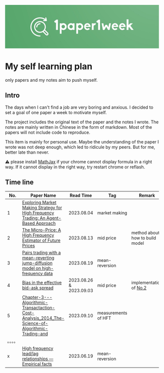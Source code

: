 ![1paper1week](docs/1paper1week-git.jpg)

# My self learning plan

only papers and my notes aim to push myself.



## Intro

The days when I can't find a job are very boring and anxious. I decided to set a goal of one paper a week to motivate myself.

The project includes the original text of the paper and the notes I wrote. The notes are mainly written in Chinese in the form of markdown. Most of the papers will not include code to reproduce.

This item is mainly for personal use. Maybe the understanding of the paper I wrote was not deep enough, which led to ridicule by my peers. But for me, better late than never.

:warning: please install [MathJax](https://github.com/orsharir/github-mathjax) if your chrome cannot display formula in a right way. If it cannot display in the right way, try restart chrome or reflash.

## Time line
| No. | Paper Name | Read Time | Tag | Remark
| --- | ---------- | --------- | --- | ------ |
| 1 | [Exploring Market Making Strategy for High Frequency Trading: An Agent-Based Approach](papers&notes/ExploringMarketMakingStrategyforHighFrequencyTrading_AnAgent-BasedApproach) | 2023.08.04 | market making | 
| 2 | [The Micro-Price: A High Frequency Estimator of Future Prices](papers&notes/TheMicro-Price_AHighFrequencyEstimatorofFuturePrices) | 2023.08.13 | mid price | method about how to build model|
| 3 | [Pairs trading with a mean-reverting jump-diffusion model on high-frequency data](papers&notes/PairsTradingwithJumpModel) | 2023.08.19 | mean-reversion | |
| 4 | [Bias in the effective bid-ask spread](papers&notes/Biasintheeffectivebid-askspread) | 2023.08.26 & 2023.09.03 | mid price | implementation of [No.2](papers&notes/TheMicro-Price_AHighFrequencyEstimatorofFuturePrices)|
| 5 | [Chapter-3---Algorithmic-Transactaction-Cost-Analysis_2014_The-Science-of-Algorithmic-Trading-and](papers&notes/TransactionCostAnalysis) | 2023.09.10 | measurements of HFT | |
|。。。。
| x | [High frequency lead/lag relationships — Empirical facts](papers&notes/HighFrequencyLeadLagRelationships—EmpiricalFacts) | 2023.06.19 | mean-reversion | |
